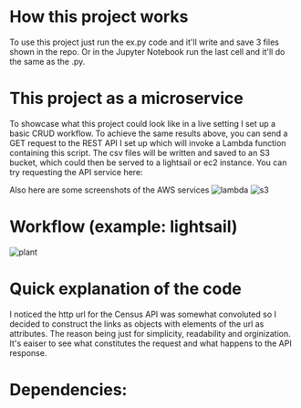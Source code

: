 # How this project works
To use this project just run the ex.py code and it'll write and save 3 files shown in the repo. Or in the Jupyter Notebook
run the last cell and it'll do the same as the .py. 

# This project as a microservice
To showcase what this project could look like in a live setting I set up a basic CRUD workflow. To achieve the same results above,
you can send a GET request to the REST API I set up which will invoke a Lambda function containing this script. The csv files
will be written and saved to an S3 bucket, which could then be served to a lightsail or ec2 instance. 
You can try requesting the API service here: 

Also here are some screenshots of the AWS services
![lambda](https://user-images.githubusercontent.com/95596805/193505836-5699c7f1-61dc-4ca7-baa7-97d704462f73.png)
![s3](https://user-images.githubusercontent.com/95596805/193505840-4f673547-98c6-4bb0-baa5-dfc1d55f7059.png)

# Workflow (example: lightsail) 
![plant](https://user-images.githubusercontent.com/95596805/193507659-482abf63-7724-48df-8f01-2e1653ff6789.png)

# Quick explanation of the code
I noticed the http url for the Census API was somewhat convoluted so I decided to construct the links as objects with
elements of the url as attributes. The reason being just for simplicity, readability and orginization. It's eaiser to see what 
constitutes the request and what happens to the API response. 

# Dependencies: 



